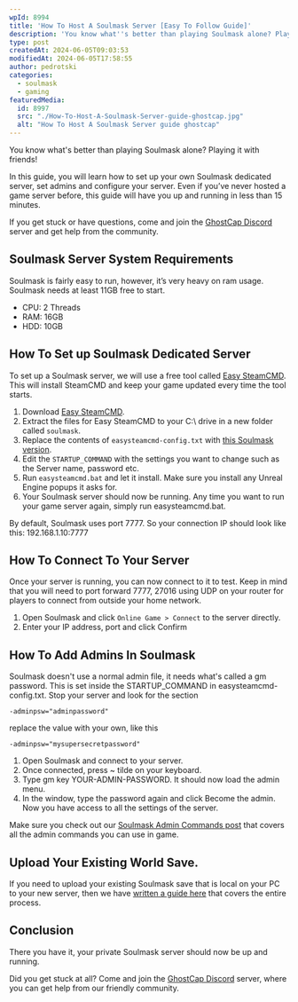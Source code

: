 ```yaml
---
wpId: 8994
title: 'How To Host A Soulmask Server [Easy To Follow Guide]'
description: 'You know what''s better than playing Soulmask alone? Playing it ...'
type: post
createdAt: 2024-06-05T09:03:53
modifiedAt: 2024-06-05T17:58:55
author: pedrotski
categories:
  - soulmask
  - gaming
featuredMedia:
  id: 8997
  src: "./How-To-Host-A-Soulmask-Server-guide-ghostcap.jpg"
  alt: "How To Host A Soulmask Server guide ghostcap"
---
```



You know what's better than playing Soulmask alone? Playing it with friends!

In this guide, you will learn how to set up your own Soulmask dedicated server, set admins and configure your server. Even if you’ve never hosted a game server before, this guide will have you up and running in less than 15 minutes.

If you get stuck or have questions, come and join the [GhostCap Discord](https://discord.com/invite/aU8HdZyYtA) server and get help from the community.

## Soulmask Server System Requirements

Soulmask is fairly easy to run, however, it’s very heavy on ram usage. Soulmask needs at least 11GB free to start.

*   CPU: 2 Threads
*   RAM: 16GB
*   HDD: 10GB

## How To Set up Soulmask Dedicated Server

To set up a Soulmask server, we will use a free tool called [Easy SteamCMD](https://github.com/ghostcap-gaming/easy-steamcmd). This will install SteamCMD and keep your game updated every time the tool starts.

1.  Download [Easy SteamCMD](https://github.com/ghostcap-gaming/easy-steamcmd).
2.  Extract the files for Easy SteamCMD to your C:\\ drive in a new folder called `soulmask`.
3.  Replace the contents of `easysteamcmd-config.txt` with [this Soulmask version](https://github.com/ghostcap-gaming/easy-steamcmd/blob/main/game-configs/soulmask/easysteamcmd-config.txt).
4.  Edit the `STARTUP_COMMAND` with the settings you want to change such as the Server name, password etc.
5.  Run `easysteamcmd.bat` and let it install. Make sure you install any Unreal Engine popups it asks for.
6.  Your Soulmask server should now be running. Any time you want to run your game server again, simply run easysteamcmd.bat.

By default, Soulmask uses port 7777. So your connection IP should look like this: 192.168.1.10:7777

## How To Connect To Your Server

Once your server is running, you can now connect to it to test. Keep in mind that you will need to port forward 7777, 27016 using UDP on your router for players to connect from outside your home network.

1.  Open Soulmask and click `Online Game > Connect` to the server directly.
2.  Enter your IP address, port and click Confirm

## How To Add Admins In Soulmask

Soulmask doesn't use a normal admin file, it needs what's called a gm password. This is set inside the STARTUP\_COMMAND in easysteamcmd-config.txt. Stop your server and look for the section 

`-adminpsw="adminpassword"`

replace the value with your own, like this 

`-adminpsw="mysupersecretpassword"`

1.  Open Soulmask and connect to your server.
2.  Once connected, press ~ tilde on your keyboard.
3.  Type gm key YOUR-ADMIN-PASSWORD. It should now load the admin menu.
4.  In the window, type the password again and click Become the admin. Now you have access to all the settings of the server.

Make sure you check out our [Soulmask Admin Commands post](https://www.ghostcap.com/soulmask-admin-commands/) that covers all the admin commands you can use in game.

## Upload Your Existing World Save.

If you need to upload your existing Soulmask save that is local on your PC to your new server, then we have [written a guide here](https://www.ghostcap.com/soulmask-world-save/) that covers the entire process.

## Conclusion

There you have it, your private Soulmask server should now be up and running.

Did you get stuck at all? Come and join the [GhostCap Discord](https://discord.com/invite/aU8HdZyYtA) server, where you can get help from our friendly community.